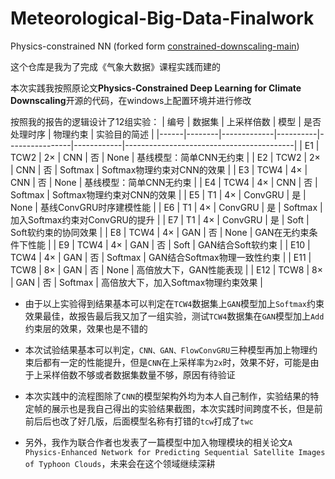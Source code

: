 # Meteorological-Big-Data-Finalwork
Physics-constrained NN (forked form [constrained-downscaling-main](https://github.com/RolnickLab/constrained-downscaling.git))

这个仓库是我为了完成《气象大数据》课程实践而建的

本次实践我按照原论文**Physics-Constrained Deep Learning for Climate Downscaling**开源的代码，在windows上配置环境并进行修改

按照我的报告的逻辑设计了12组实验：
| 编号 | 数据集 | 上采样倍数 | 模型     | 是否处理时序 | 物理约束   | 实验目的简述                             |
|------|--------|-------------|----------|----------------|------------|------------------------------------------|
| E1   | TCW2   | 2×          | CNN      | 否             | None       | 基线模型：简单CNN无约束                 |
| E2   | TCW2   | 2×          | CNN      | 否             | Softmax    | Softmax物理约束对CNN的效果              |
| E3   | TCW4   | 4×          | CNN      | 否             | None       | 基线模型：简单CNN无约束                 |
| E4   | TCW4   | 4×          | CNN      | 否             | Softmax    | Softmax物理约束对CNN的效果              |
| E5   | T1   | 4×          | ConvGRU  | 是             | None       | 基线ConvGRU时序建模性能                 |
| E6   | T1  | 4×          | ConvGRU  | 是             | Softmax    | 加入Softmax约束对ConvGRU的提升          |
| E7   | T1   | 4×          | ConvGRU  | 是             | Soft       | Soft软约束的协同效果                    |
| E8   | TCW4   | 4×          | GAN      | 否             | None       | GAN在无约束条件下性能                   |
| E9   | TCW4   | 4×          | GAN      | 否             | Soft       | GAN结合Soft软约束                       |
| E10  | TCW4   | 4×          | GAN      | 否             | Softmax    | GAN结合Softmax物理一致性约束           |
| E11  | TCW8   | 8×          | GAN      | 否             | None       | 高倍放大下，GAN性能表现                 |
| E12  | TCW8   | 8×          | GAN      | 否             | Softmax    | 高倍放大下，加入Softmax物理约束效果     |

- 由于以上实验得到结果基本可以判定在`TCW4`数据集上`GAN`模型加上`Softmax`约束效果最佳，故报告最后我又加了一组实验，测试`TCW4`数据集在`GAN`模型加上`Add`约束层的效果，效果也是不错的

- 本次试验结果基本可以判定，`CNN、GAN、FlowConvGRU`三种模型再加上物理约束后都有一定的性能提升，但是`CNN`在上采样率为`2x`时，效果不好，可能是由于上采样倍数不够或者数据集数量不够，原因有待验证

- 本次实践中的流程图除了`CNN`的模型架构外均为本人自己制作，实验结果的特定帧的展示也是我自己得出的实验结果截图，本次实践时间跨度不长，但是前前后后也改了好几版，后面模型名称有打错的`tcw`打成了`twc`

- 另外，我作为联合作者也发表了一篇模型中加入物理模块的相关论文`A Physics-Enhanced Network for Predicting Sequential Satellite Images of Typhoon Clouds`，未来会在这个领域继续深耕
